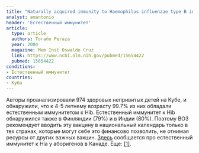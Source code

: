 ```yaml
---
title: "Naturally acquired immunity to Haemophilus influenzae type B in healthy Cuban children"
analyst: amantonio
header: 'Естественный иммунитет'
article:
  type: article
  authors: Toraño Peraza
  year: 2004
  magazine: Mem Inst Oswaldo Cruz
  link: https://www.ncbi.nlm.nih.gov/pubmed/15654422
  pubmed: 15654422
conditions:
- Естественный иммунитет
countries:
- Куба
---
```


Авторы проанализировали 974 здоровых непривитых детей на Кубе, и обнаружили, что к 4-5 летнему возрасту 99.7% из них обладали естественным иммунитетом к Hib. Естественный иммунитет к Hib обнаружился также в Финляндии (79%) и в Индии (80%).
Поэтому ВОЗ рекомендует вводить эту вакцину в национальный календарь только в тех странах, которые могут себе это финансово позволить, не отнимая ресурсы от других важных вакцин.
[Здесь](https://www.ncbi.nlm.nih.gov/pmc/articles/PMC4313637/) сообщается про естественный иммунитет к Hia у аборигенов в Канаде. Еще: [[1]](https://www.ncbi.nlm.nih.gov/pubmed/25738817).
